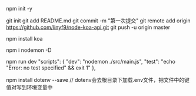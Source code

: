 npm init -y

git init
git add README.md
git commit -m "第一次提交"
git remote add origin https://github.com/linyf9/node-koa-api.git
git push -u origin master

npm install koa

npm i nodemon -D

npm run dev
"scripts": {
    "dev": "nodemon ./src/main.js",
    "test": "echo \"Error: no test specified\" && exit 1"
  },




npm install dotenv --save   // dotenv会去根目录下加载.env文件，把文件中的键值对写到环境变量中